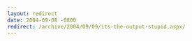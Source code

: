 ```yaml
---
layout: redirect
date: 2004-09-08 -0800
redirect: /archive/2004/09/09/its-the-output-stupid.aspx/
---
```


